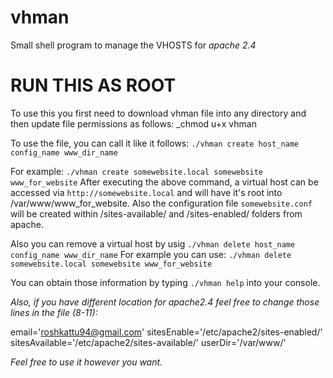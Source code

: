 vhman
=====

Small shell program to manage the VHOSTS for *apache 2.4*

RUN THIS AS ROOT
================

To use this you first need to download vhman file into any directory and then update file permissions as follows:
_chmod u+x vhman

To use the file, you can call it like it follows:
`./vhman create host_name config_name www_dir_name`

For example: 
`./vhman create somewebsite.local somewebsite www_for_website`
After executing the above command, a virtual host can be accessed via `http://somewebsite.local` and will have it's root into /var/www/www_for_website. Also the configuration file `somewebsite.conf` will be created within /sites-available/ and /sites-enabled/ folders from apache.


Also you can remove a virtual host by usig 
`./vhman delete host_name config_name www_dir_name`
For example you can use:
`./vhman delete somewebsite.local somewebsite www_for_website`

You can obtain those information by typing `./vhman help` into your console. 

*Also, if you have different location for apache2.4 feel free to change those lines in the file (8-11):*

email='roshkattu94@gmail.com'
sitesEnable='/etc/apache2/sites-enabled/'
sitesAvailable='/etc/apache2/sites-available/'
userDir='/var/www/'

_Feel free to use it however you want._ 